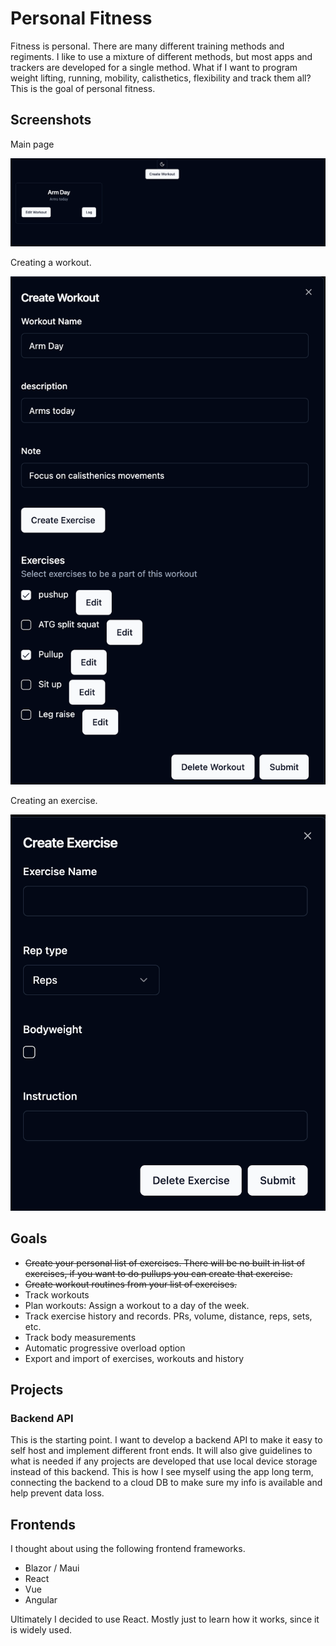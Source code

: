 # Personal Fitness

Fitness is personal. There are many different training methods and regiments. I like to use a mixture of different methods, but most apps and trackers are developed for a single method. What if I want to program weight lifting, running, mobility, calisthetics, flexibility and track them all? This is the goal of personal fitness.


## Screenshots
Main page

![Screenshot of the main page](/images/Main.png)

Creating a workout.

![Screenshot of the create a workout ui](/images/CreateWorkout.png)

Creating an exercise.

![Screenshot of the create an exercise ui](/images/CreateExercise.png)


## Goals

- ~~Create your personal list of exercises. There will be no built in list of exercises, if you want to do pullups you can create that exercise.~~
- ~~Create workout routines from your list of exercises.~~
- Track workouts
- Plan workouts: Assign a workout to a day of the week.
- Track exercise history and records. PRs, volume, distance, reps, sets, etc.
- Track body measurements
- Automatic progressive overload option
- Export and import of exercises, workouts and history

## Projects

### Backend API

This is the starting point. I want to develop a backend API to make it easy to self host and implement different front ends. It will also give guidelines to what is needed if any projects are developed that use local device storage instead of this backend. This is how I see myself using the app long term, connecting the backend to a cloud DB to make sure my info is available and help prevent data loss.

## Frontends

I thought about using the following frontend frameworks.
- Blazor / Maui
- React
- Vue
- Angular

Ultimately I decided to use React. Mostly just to learn how it works, since it is widely used.
